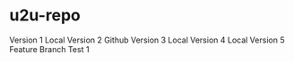# u2u-repo
Version 1 Local 
Version 2 Github
Version 3 Local
Version 4 Local
Version 5 Feature Branch 
Test 1